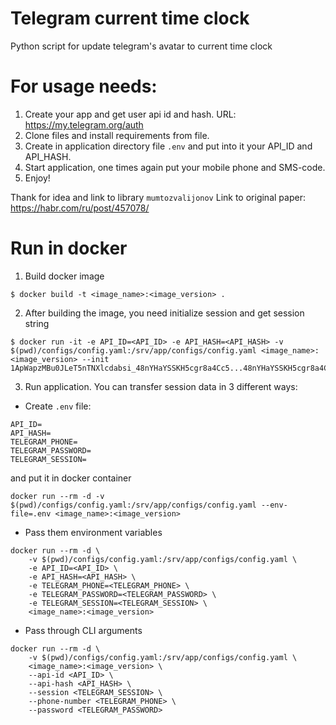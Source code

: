 # Telegram current time clock
Python script for update telegram's avatar to current time clock

# For usage needs:
1. Create your app and get user api id and hash. URL: https://my.telegram.org/auth
2. Clone files and install requirements from file.
3. Create in application directory file `.env` and put into it your API_ID and API_HASH.
4. Start application, one times again put your mobile phone and SMS-code.
5. Enjoy!
 
Thank for idea and link to library `mumtozvalijonov`
Link to original paper: https://habr.com/ru/post/457078/

# Run in docker

1. Build docker image
```
$ docker build -t <image_name>:<image_version> . 
```

2. After building the image, you need initialize session and get session string
```
$ docker run -it -e API_ID=<API_ID> -e API_HASH=<API_HASH> -v $(pwd)/configs/config.yaml:/srv/app/configs/config.yaml <image_name>:<image_version> --init 
1ApWapzMBu0JLeT5nTNXlcdabsi_48nYHaYSSKH5cgr8a4Cc5...48nYHaYSSKH5cgr8a4Cc5KcRYPUmI=
```

3. Run application.
You can transfer session data in 3 different ways:

- Create `.env` file:
```
API_ID=
API_HASH=
TELEGRAM_PHONE=
TELEGRAM_PASSWORD=
TELEGRAM_SESSION=
```
and put it in docker container
```
docker run --rm -d -v $(pwd)/configs/config.yaml:/srv/app/configs/config.yaml --env-file=.env <image_name>:<image_version>
```

- Pass them environment variables
```
docker run --rm -d \
    -v $(pwd)/configs/config.yaml:/srv/app/configs/config.yaml \
    -e API_ID=<API_ID> \
    -e API_HASH=<API_HASH> \
    -e TELEGRAM_PHONE=<TELEGRAM_PHONE> \
    -e TELEGRAM_PASSWORD=<TELEGRAM_PASSWORD> \
    -e TELEGRAM_SESSION=<TELEGRAM_SESSION> \
    <image_name>:<image_version>
```

- Pass through CLI arguments
```
docker run --rm -d \
    -v $(pwd)/configs/config.yaml:/srv/app/configs/config.yaml \
    <image_name>:<image_version> \
    --api-id <API_ID> \
    --api-hash <API_HASH> \
    --session <TELEGRAM_SESSION> \
    --phone-number <TELEGRAM_PHONE> \
    --password <TELEGRAM_PASSWORD>
```
